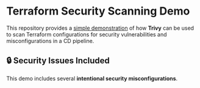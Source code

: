 # Terraform Security Scanning Demo

This repository provides a [simple demonstration](https://github.com/dave-anand/terraform-security-demo/actions/runs/16791675959) of how **Trivy** can be used to scan Terraform configurations for security vulnerabilities and misconfigurations in a CD pipeline.

## 🔒 Security Issues Included

This demo includes several **intentional security misconfigurations**.
